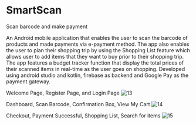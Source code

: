 # SmartScan
Scan barcode and make payment


An Android mobile application that enables the user to scan the barcode of products and made payments via e-payment method. The app also enables the user to plan their shopping trip by using the Shopping List feature which allows user to add items that they want to buy prior to their shopping trip. The app features a budget tracker function that display the total prices of their scanned items in real-time as the user
goes on shopping.  Developed using android studio and kotlin, firebase as backend and Google Pay as the payment gateway.

Welcome Page, Register Page, and Login Page
![13](https://github.com/NafeesMn/SmartScan/assets/145410311/8bc413a8-d05f-4e90-b71a-99db0403f90f)


Dashboard, Scan Barcode, Confirmation Box, View My Cart
![14](https://github.com/NafeesMn/SmartScan/assets/145410311/cca91271-f356-4690-b35d-c89d804d7672)


Checkout, Payment Successful, Shopping List, Search for items
![15](https://github.com/NafeesMn/SmartScan/assets/145410311/b3a5a41c-5eca-4251-aa99-685f950933f4)

